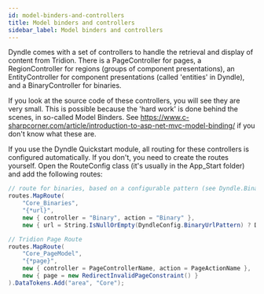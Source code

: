 ```yaml
---
id: model-binders-and-controllers
title: Model binders and controllers
sidebar_label: Model binders and controllers
---
```


Dyndle comes with a set of controllers to handle the retrieval and display of content from Tridion. There is a PageController for pages, a RegionController for regions (groups of component presentations), an EntityController for component presentations (called 'entities' in Dyndle), and a BinaryController for binaries.

If you look at the source code of these controllers, you will see they are very small. This is possible because the 'hard work' is done behind the scenes, in so-called Model Binders. See https://www.c-sharpcorner.com/article/introduction-to-asp-net-mvc-model-binding/ if you don't know what these are.

If you use the Dyndle Quickstart module, all routing for these controllers is configured automatically. If you don't, you need to create the routes yourself. Open the RouteConfig class (it's usually in the App_Start folder) and add the following routes:

```c#
// route for binaries, based on a configurable pattern (see Dyndle.BinaryUrlPattern in Web.config)
routes.MapRoute(
    "Core_Binaries",
    "{*url}",
    new { controller = "Binary", action = "Binary" },
    new { url = String.IsNullOrEmpty(DyndleConfig.BinaryUrlPattern) ? DEFAULT_BINARY_URL_PATTERN : DyndleConfig.BinaryUrlPattern });

// Tridion Page Route
routes.MapRoute(
    "Core_PageModel",
    "{*page}",
    new { controller = PageControllerName, action = PageActionName },
    new { page = new RedirectInvalidPageConstraint() }
).DataTokens.Add("area", "Core");
```



